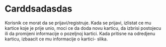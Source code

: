# Carddsadasdas

Korisnik ce morat da se prijavi/registruje. Kada se prijavi, izlistat ce mu kartice koje je prije unio, moci ce da doda novu karticu, da izbrisi postojecu ili da promijeni informacije o pozeljnoj kartici. Kada pritisne na odredjenu karticu, izbaacit ce mu informacije o kartici- slika. 